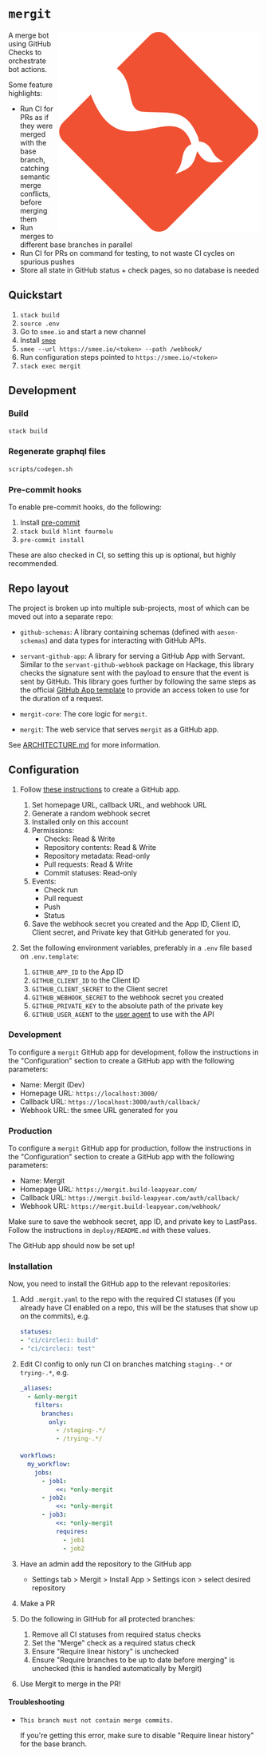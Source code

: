 # `mergit`

<img src="assets/logo.svg" align="right" alt="Mergit mascot" />

A merge bot using GitHub Checks to orchestrate bot actions.

Some feature highlights:

* Run CI for PRs as if they were merged with the base branch, catching semantic merge conflicts, before merging them
* Run merges to different base branches in parallel
* Run CI for PRs on command for testing, to not waste CI cycles on spurious pushes
* Store all state in GitHub status + check pages, so no database is needed

## Quickstart

1. `stack build`
1. `source .env`
1. Go to `smee.io` and start a new channel
1. Install [`smee`](https://github.com/probot/smee-client)
1. `smee --url https://smee.io/<token> --path /webhook/`
1. Run configuration steps pointed to `https://smee.io/<token>`
1. `stack exec mergit`

## Development

### Build

`stack build`

### Regenerate graphql files

```bash
scripts/codegen.sh
```

### Pre-commit hooks

To enable pre-commit hooks, do the following:

1. Install [pre-commit](https://pre-commit.com)
1. `stack build hlint fourmolu`
1. `pre-commit install`

These are also checked in CI, so setting this up is optional, but highly recommended.

## Repo layout

The project is broken up into multiple sub-projects, most of which can be moved
out into a separate repo:

* `github-schemas`: A library containing schemas (defined with `aeson-schemas`)
and data types for interacting with GitHub APIs.

* `servant-github-app`: A library for serving a GitHub App with Servant.
Similar to the `servant-github-webhook` package on Hackage, this library checks
the signature sent with the payload to ensure that the event is sent by GitHub.
This library goes further by following the same steps as the official [GitHub
App template](https://github.com/github-developer/github-app-template) to
provide an access token to use for the duration of a request.

* `mergit-core`: The core logic for `mergit`.

* `mergit`: The web service that serves `mergit` as a GitHub app.

See [ARCHITECTURE.md](ARCHITECTURE.md) for more information.

## Configuration

1. Follow [these instructions][create-github-app] to create a GitHub app.
    1. Set homepage URL, callback URL, and webhook URL
    1. Generate a random webhook secret
    1. Installed only on this account
    1. Permissions:
        * Checks: Read & Write
        * Repository contents: Read & Write
        * Repository metadata: Read-only
        * Pull requests: Read & Write
        * Commit statuses: Read-only
    1. Events:
        * Check run
        * Pull request
        * Push
        * Status
    1. Save the webhook secret you created and the App ID, Client ID,
       Client secret, and Private key that GitHub generated for you.

1. Set the following environment variables, preferably in a `.env` file based
   on `.env.template`:
    1. `GITHUB_APP_ID` to the App ID
    1. `GITHUB_CLIENT_ID` to the Client ID
    1. `GITHUB_CLIENT_SECRET` to the Client secret
    1. `GITHUB_WEBHOOK_SECRET` to the webhook secret you created
    1. `GITHUB_PRIVATE_KEY` to the absolute path of the private key
    1. `GITHUB_USER_AGENT` to the [user agent][user-agent] to use with the API

[create-github-app]: https://developer.github.com/apps/quickstart-guides/setting-up-your-development-environment/#step-2-register-a-new-github-app
[user-agent]: https://developer.github.com/v3/#user-agent-required

### Development

To configure a `mergit` GitHub app for development, follow the instructions in
the "Configuration" section to create a GitHub app with the following
parameters:

* Name: Mergit (Dev)
* Homepage URL: `https://localhost:3000/`
* Callback URL: `https://localhost:3000/auth/callback/`
* Webhook URL: the smee URL generated for you

### Production

To configure a `mergit` GitHub app for production, follow the instructions in
the "Configuration" section to create a GitHub app with the following
parameters:

* Name: Mergit
* Homepage URL: `https://mergit.build-leapyear.com/`
* Callback URL: `https://mergit.build-leapyear.com/auth/callback/`
* Webhook URL: `https://mergit.build-leapyear.com/webhook/`

Make sure to save the webhook secret, app ID, and private key to LastPass.
Follow the instructions in `deploy/README.md` with these values.

The GitHub app should now be set up!

### Installation

Now, you need to install the GitHub app to the relevant repositories:

1. Add `.mergit.yaml` to the repo with the required CI statuses (if you already have CI enabled on a repo, this will be the statuses that show up on the commits), e.g.

    ```yaml
    statuses:
    - "ci/circleci: build"
    - "ci/circleci: test"
    ```

1. Edit CI config to only run CI on branches matching `staging-.*` or `trying-.*`, e.g.

    ```yaml
    _aliases:
      - &only-mergit
        filters:
          branches:
            only:
              - /staging-.*/
              - /trying-.*/

    workflows:
      my_workflow:
        jobs:
          - job1:
              <<: *only-mergit
          - job2:
              <<: *only-mergit
          - job3:
              <<: *only-mergit
              requires:
                - job1
                - job2
    ```

1. Have an admin add the repository to the GitHub app
    * Settings tab > Mergit > Install App > Settings icon > select desired repository
1. Make a PR
1. Do the following in GitHub for all protected branches:
    1. Remove all CI statuses from required status checks
    1. Set the "Merge" check as a required status check
    1. Ensure "Require linear history" is unchecked
    1. Ensure "Require branches to be up to date before merging" is unchecked (this is handled automatically by Mergit)
1. Use Mergit to merge in the PR!

#### Troubleshooting

* `This branch must not contain merge commits.`

    If you're getting this error, make sure to disable "Require linear history" for the base branch.
